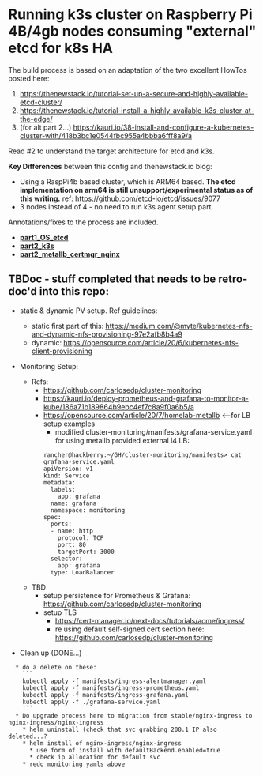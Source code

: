 # Running k3s cluster on Raspberry Pi 4B/4gb nodes consuming "external" etcd for k8s HA

The build process is based on an adaptation of the two excellent HowTos posted here:

1. https://thenewstack.io/tutorial-set-up-a-secure-and-highly-available-etcd-cluster/
2. https://thenewstack.io/tutorial-install-a-highly-available-k3s-cluster-at-the-edge/
3. (for alt part 2...) https://kauri.io/38-install-and-configure-a-kubernetes-cluster-with/418b3bc1e0544fbc955a4bbba6fff8a9/a

Read #2 to understand the target architecture for etcd and k3s.

**Key Differences** between this config and thenewstack.io blog:
* Using a RaspPi4b based cluster, which is ARM64 based. **The etcd implementation on arm64 is still unsupport/experimental status as of this writing.** ref: https://github.com/etcd-io/etcd/issues/9077
* 3 nodes instead of 4 - no need to run k3s agent setup part

Annotations/fixes to the process are included.

* **[part1_OS_etcd](https://github.com/kcalmond/b8kery/blob/master/part1_OS_etcd.md)**
* **[part2_k3s](https://github.com/kcalmond/b8kery/blob/master/part2_k3s.md)**
* **[part2_metallb_certmgr_nginx](https://github.com/kcalmond/b8kery/blob/master/part2_metallb_certmgr_nginx.md)**


## TBDoc - stuff completed that needs to be retro-doc'd into this repo:
* static & dynamic PV setup. Ref guidelines:
  * static first part of this: https://medium.com/@myte/kubernetes-nfs-and-dynamic-nfs-provisioning-97e2afb8b4a9
  * dynamic: https://opensource.com/article/20/6/kubernetes-nfs-client-provisioning

* Monitoring Setup:
  * Refs:
    * https://github.com/carlosedp/cluster-monitoring
    * https://kauri.io/deploy-prometheus-and-grafana-to-monitor-a-kube/186a71b189864b9ebc4ef7c8a9f0a6b5/a
    * https://opensource.com/article/20/7/homelab-metallb  <--for LB setup examples
      * modified cluster-monitoring/manifests/grafana-service.yaml for using metallb provided external l4 LB:
      ```
      rancher@hackberry:~/GH/cluster-monitoring/manifests> cat grafana-service.yaml
      apiVersion: v1
      kind: Service
      metadata:
        labels:
          app: grafana
        name: grafana
        namespace: monitoring
      spec:
        ports:
        - name: http
          protocol: TCP
          port: 80
          targetPort: 3000
        selector:
          app: grafana
        type: LoadBalancer
        ```
  * TBD
    * setup persistence for Prometheus & Grafana: https://github.com/carlosedp/cluster-monitoring
    * setup TLS
      * https://cert-manager.io/next-docs/tutorials/acme/ingress/
      * re using default self-signed cert section here: https://github.com/carlosedp/cluster-monitoring
       
* Clean up
(DONE...)
```
  * do a delete on these:
    ```
    kubectl apply -f manifests/ingress-alertmanager.yaml
    kubectl apply -f manifests/ingress-prometheus.yaml
    kubectl apply -f manifests/ingress-grafana.yaml
    kubectl apply -f ./grafana-service.yaml
    ```
  * Do upgrade process here to migration from stable/nginx-ingress to nginx-ingress/nginx-ingress
    * helm uninstall (check that svc grabbing 200.1 IP also deleted...?
    * helm install of nginx-ingress/nginx-ingress
      * use form of install with defaultBackend.enabled=true
      * check ip allocation for default svc
    * redo monitoring yamls above
```
